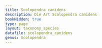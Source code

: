 ```yaml
---
title: Scolopendra canidens
description: Die Art Scolopendra canidens
bookHidden: true
type: page
layout: taxonomy_species
datafile: scolopendra_canidens
genus: Scolopendra
---
```


